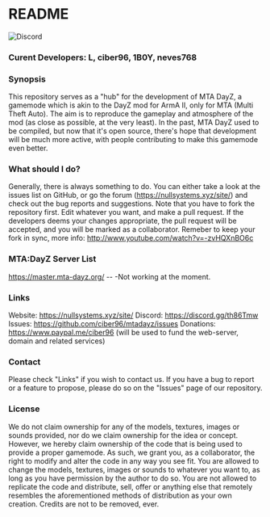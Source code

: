 # README #
![Discord](https://img.shields.io/discord/283776441450102785.svg?style=flat-square)

### Curent Developers: L, ciber96, 1B0Y, neves768 ###

### Synopsis ###
This repository serves as a "hub" for the development of MTA DayZ, a gamemode which is akin to the DayZ mod for ArmA II, only for MTA (Multi Theft Auto).
The aim is to reproduce the gameplay and atmosphere of the mod (as close as possible, at the very least). 
In the past, MTA DayZ used to be compiled, but now that it's open source, there's hope that development will be much more active, with people contributing
to make this gamemode even better.

### What should I do? ###
Generally, there is always something to do. You can either take a look at the issues list on GitHub, or go the forum (https://nullsystems.xyz/site/) and check out the
bug reports and suggestions. Note that you have to fork the repository first. Edit whatever you want, and make a pull request. If the developers deems your
changes appropriate, the pull request will be accepted, and you will be marked as a collaborator.
Remeber to keep your fork in sync, more info: http://www.youtube.com/watch?v=-zvHQXnBO6c

### MTA:DayZ Server List ###
https://master.mta-dayz.org/ --  -Not working at the moment.


### Links ###
Website: https://nullsystems.xyz/site/
Discord: https://discord.gg/th86Tmw
Issues: https://github.com/ciber96/mtadayz/issues
Donations: https://www.paypal.me/ciber96 (will be used to fund the web-server, domain and related services)


### Contact ###
Please check "Links" if you wish to contact us. If you have a bug to report or a feature to propose, please do so on the "Issues" page of our repository.

### License ###
We do not claim ownership for any of the models, textures, images or sounds provided, nor do we claim ownership for the idea or concept. However, we hereby
claim ownership of the code that is being used to provide a proper gamemode. As such, we grant you, as a collaborator, the right to modify and alter the 
code in any way you see fit. You are allowed to change the models, textures, images or sounds to whatever you want to, as long as you have permission by the
author to do so. You are not allowed to replicate the code and distribute, sell, offer or anything else that remotely resembles the aforementioned methods of
distribution as your own creation. Credits are not to be removed, ever.
